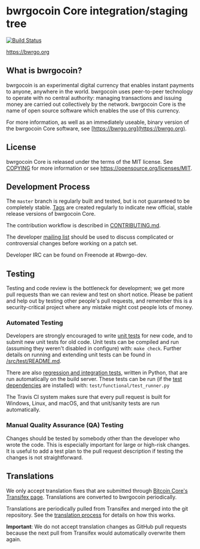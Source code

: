 bwrgocoin Core integration/staging tree
=====================================

[![Build Status](https://travis-ci.org/bwrgo-project/bwrgo.svg?branch=master)](https://travis-ci.org/bwrgo-project/bwrgo)

https://bwrgo.org

What is bwrgocoin?
----------------

bwrgocoin is an experimental digital currency that enables instant payments to
anyone, anywhere in the world. bwrgocoin uses peer-to-peer technology to operate
with no central authority: managing transactions and issuing money are carried
out collectively by the network. bwrgocoin Core is the name of open source
software which enables the use of this currency.

For more information, as well as an immediately useable, binary version of
the bwrgocoin Core software, see [https://bwrgo.org](https://bwrgo.org).

License
-------

bwrgocoin Core is released under the terms of the MIT license. See [COPYING](COPYING) for more
information or see https://opensource.org/licenses/MIT.

Development Process
-------------------

The `master` branch is regularly built and tested, but is not guaranteed to be
completely stable. [Tags](https://github.com/bwrgo-project/bwrgo/tags) are created
regularly to indicate new official, stable release versions of bwrgocoin Core.

The contribution workflow is described in [CONTRIBUTING.md](CONTRIBUTING.md).

The developer [mailing list](https://groups.google.com/forum/#!forum/bwrgo-dev)
should be used to discuss complicated or controversial changes before working
on a patch set.

Developer IRC can be found on Freenode at #bwrgo-dev.

Testing
-------

Testing and code review is the bottleneck for development; we get more pull
requests than we can review and test on short notice. Please be patient and help out by testing
other people's pull requests, and remember this is a security-critical project where any mistake might cost people
lots of money.

### Automated Testing

Developers are strongly encouraged to write [unit tests](src/test/README.md) for new code, and to
submit new unit tests for old code. Unit tests can be compiled and run
(assuming they weren't disabled in configure) with: `make check`. Further details on running
and extending unit tests can be found in [/src/test/README.md](/src/test/README.md).

There are also [regression and integration tests](/test), written
in Python, that are run automatically on the build server.
These tests can be run (if the [test dependencies](/test) are installed) with: `test/functional/test_runner.py`

The Travis CI system makes sure that every pull request is built for Windows, Linux, and macOS, and that unit/sanity tests are run automatically.

### Manual Quality Assurance (QA) Testing

Changes should be tested by somebody other than the developer who wrote the
code. This is especially important for large or high-risk changes. It is useful
to add a test plan to the pull request description if testing the changes is
not straightforward.

Translations
------------

We only accept translation fixes that are submitted through [Bitcoin Core's Transifex page](https://www.transifex.com/projects/p/bitcoin/).
Translations are converted to bwrgocoin periodically.

Translations are periodically pulled from Transifex and merged into the git repository. See the
[translation process](doc/translation_process.md) for details on how this works.

**Important**: We do not accept translation changes as GitHub pull requests because the next
pull from Transifex would automatically overwrite them again.
